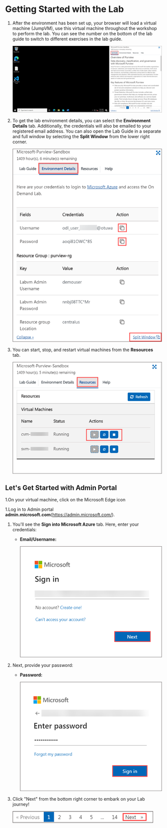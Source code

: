 # Getting Started with the Lab

1. After the environment has been set up, your browser will load a virtual machine (JumpVM), use this virtual machine throughout the workshop to perform the lab. You can see the number on the bottom of the lab guide to switch to different exercises in the lab guide.

   ![](../media/intropur1.png)
 
1. To get the lab environment details, you can select the **Environment Details** tab. Additionally, the credentials will also be emailed to your registered email address. You can also open the Lab Guide in a separate and full window by selecting the **Split Window** from the lower right corner. 

    ![](../media/intropur2.png)

1. You can start, stop, and restart virtual machines from the **Resources** tab.

   ![](../media/intropur3.png)

## Let's Get Started with Admin Portal 

1.On your virtual machine, click on the Microsoft Edge icon

1.Log in to Admin portal **admin.microsoft.com**(https://admin.microsoft.com/).

1. You'll see the **Sign into Microsoft Azure** tab. Here, enter your credentials:
 
   - **Email/Username:** <inject key="AzureAdUserEmail"></inject>

     ![](../media/intro1.png)

1. Next, provide your password:
 
   - **Password:** <inject key="AzureAdUserPassword"></inject>

     ![](../media/intro2.png)

1. Click "Next" from the bottom right corner to embark on your Lab journey!
 
   ![Start Your Azure Journey](../media/intropur(4).png)
